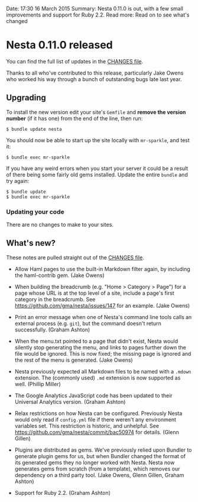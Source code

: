 Date: 17:30 16 March 2015
Summary: Nesta 0.11.0 is out, with a few small improvements and support for Ruby&nbsp;2.2.
Read more: Read on to see what's changed

# Nesta 0.11.0 released

You can find the full list of updates in the [CHANGES file][].

Thanks to all who've contributed to this release, particularly Jake Owens who worked his way through a bunch of outstanding bugs late last year.

## Upgrading

To install the new version edit your site's `Gemfile` and **remove the version number** (if it has one) from the end of the line, then run:

    $ bundle update nesta

You should now be able to start up the site locally with `mr-sparkle`, and test it:

    $ bundle exec mr-sparkle

If you have any weird errors when you start your server it could be a result of there being some fairly old gems installed. Update the entire `bundle` and try again:

    $ bundle update
    $ bundle exec mr-sparkle

### Updating your code

There are no changes to make to your sites.

## What's new?

These notes are pulled straight out of the [CHANGES file][].

- Allow Haml pages to use the built-in Markdown filter again, by
  including the haml-contrib gem.
  (Jake Owens)

- When building the breadcrumb (e.g. "Home > Category > Page") for a
  page whose URL is at the top level of a site, include a page's first
  category in the breadcrumb.
  See <https://github.com/gma/nesta/issues/147> for an example.
  (Jake Owens)

- Print an error message when one of Nesta's command line tools calls
  an external process (e.g. `git`), but the command doesn't return
  successfully. (Graham Ashton)

- When the menu.txt pointed to a page that didn't exist, Nesta would
  silently stop generating the menu, and links to pages further down
  the file would be ignored. This is now fixed; the missing page is
  ignored and the rest of the menu is generated. (Jake Owens)

- Nesta previously expected all Markdown files to be named with a
  `.mdown` extension. The (commonly used) `.md` extension is now
  supported as well. (Phillip Miller)

- The Google Analytics JavaScript code has been updated to their
  Universal Analytics version. (Graham Ashton)

- Relax restrictions on how Nesta can be configured. Previously Nesta
  would only read if `config.yml` file if there weren't any environment
  variables set. This restriction is historic, and unhelpful.
  See <https://github.com/gma/nesta/commit/bac50974> for details.
  (Glenn Gillen)

- Plugins are distributed as gems. We've previously relied upon Bundler
  to generate plugin gems for us, but when Bundler changed the format
  of its generated gems they no longer worked with Nesta. Nesta now
  generates gems from scratch (from a template), which removes our
  dependency on a third party tool.
  (Jake Owens, Glenn Gillen, Graham Ashton)

- Support for Ruby&nbsp;2.2. (Graham Ashton)

[CHANGES file]: https://github.com/gma/nesta/blob/master/CHANGES
